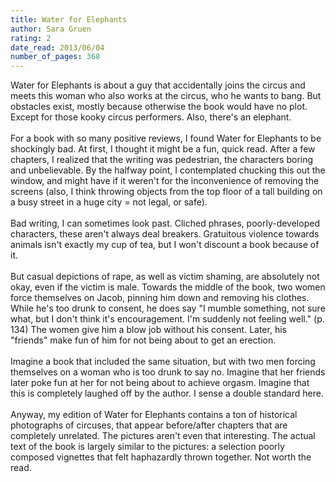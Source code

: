 ```yaml
---
title: Water for Elephants
author: Sara Gruen
rating: 2
date_read: 2013/06/04
number_of_pages: 368
---
```


Water for Elephants is about a guy that accidentally joins the circus and meets this woman who also works at the circus, who he wants to bang. But obstacles exist, mostly because otherwise the book would have no plot. Except for those kooky circus performers. Also, there's an elephant.<br/><br/>For a book with so many positive reviews, I found Water for Elephants to be shockingly bad. At first, I thought it might be a fun, quick read. After a few chapters, I realized that the writing was pedestrian, the characters boring and unbelievable. By the halfway point, I contemplated chucking this out the window, and might have if it weren't for the inconvenience of removing the screens (also, I think throwing objects from the top floor of a tall building on a busy street in a huge city = not legal, or safe).<br/><br/>Bad writing, I can sometimes look past. Cliched phrases, poorly-developed characters, these aren't always deal breakers. Gratuitous violence towards animals isn't exactly my cup of tea, but I won't discount a book because of it.<br/><br/>But <spoiler>casual depictions of rape, as well as victim shaming, are absolutely not okay, even if the victim is male. Towards the middle of the book, two women force themselves on Jacob, pinning him down and removing his clothes. While he's too drunk to consent, he does say "I mumble something, not sure what, but I don't think it's encouragement. I'm suddenly not feeling well." (p. 134) The women give him a blow job without his consent. Later, his "friends" make fun of him for not being about to get an erection.<br/><br/>Imagine a book that included the same situation, but with two men forcing themselves on a woman who is too drunk to say no. Imagine that her friends later poke fun at her for not being about to achieve orgasm. Imagine that this is completely laughed off by the author. I sense a double standard here.</spoiler><br/><br/>Anyway, my edition of Water for Elephants contains a ton of historical photographs of circuses, that appear before/after chapters that are completely unrelated. The pictures aren't even that interesting. The actual text of the book is largely similar to the pictures: a selection poorly composed vignettes that felt haphazardly thrown together. Not worth the read.